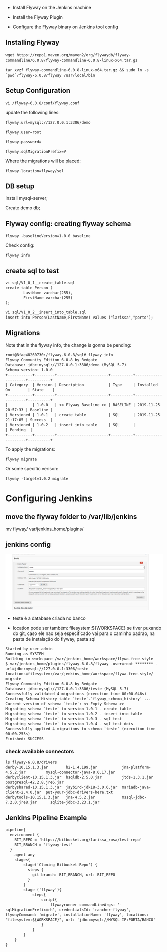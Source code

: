 - Install Flyway on the Jenkins machine

- Install the Flyway Plugin

- Configure the Flyway binary on Jenkins tool config

## Installing Flyway

``wget https://repo1.maven.org/maven2/org/flywaydb/flyway-commandline/6.0.8/flyway-commandline-6.0.8-linux-x64.tar.gz ``

``tar xvzf flyway-commandline-6.0.8-linux-x64.tar.gz && sudo ln -s `pwd`/flyway-6.0.8/flyway /usr/local/bin``

## Setup Configuration

``vi /flyway-6.0.8/conf/flyway.conf``

update the following lines:

``flyway.url=mysql://127.0.0.1:3306/demo``

``flyway.user=root``

``flyway.password=``

``flyway.sqlMigrationPrefix=V``

Where the migrations will be placed:

``flyway.location=flyway/sql``

## DB setup

Install mysql-server;

Create demo db;

## Flyway config: creating flyway schema

``flyway -baselineVersion=1.0.0 baseline``

Check config:

``flyway info``

## create sql to test

~~~~
vi sql/V1_0_1__create_table.sql 
create table Person (
        LastName varchar(255),
        FirstName varchar(255)
);
~~~~

~~~~
vi sql/V1_0_2__insert_into_table.sql 
insert into Person(LastName,FirstName) values ("larissa","porto");
~~~~

## Migrations

Note that in the flyway info, the change is gonna be pending:

~~~~
root@8fae48260730:/flyway-6.0.8/sql# flyway info
Flyway Community Edition 6.0.8 by Redgate
Database: jdbc:mysql://127.0.0.1:3306/demo (MySQL 5.7)
Schema version: 1.0.0
+-----------+---------+-----------------------+----------+---------------------+----------+
| Category  | Version | Description           | Type     | Installed On        | State    |
+-----------+---------+-----------------------+----------+---------------------+----------+
|           | 1.0.0   | << Flyway Baseline >> | BASELINE | 2019-11-25 20:57:33 | Baseline |
| Versioned | 1.0.1   | create table          | SQL      | 2019-11-25 21:17:05 | Success  |
| Versioned | 1.0.2   | insert into table     | SQL      |                     | Pending  |
+-----------+---------+-----------------------+----------+---------------------+----------+
~~~~

To apply the migrations:

``flyway migrate``

Or some specific verison:

``flyway -target=1.0.2 migrate``

# Configuring Jenkins

## move the flyway folder to /var/lib/jenkins

mv flyway/ var/jenkins_home/plugins/

## jenkins config

![free-style](/flyway/images/free-style.png)

- teste é a database criada no banco

- location pode ser também: filesystem:${WORKSPACE} se tiver puxando do git, caso ele nao seja especificado vai para o caminho padrao, na pasta de instalação do flyway, pasta sql

~~~~
Started by user admin
Running as SYSTEM
Building in workspace /var/jenkins_home/workspace/flywa-free-style
$ var/jenkins_home/plugins/flyway-6.0.8/flyway -user=root ******** -url=jdbc:mysql://127.0.0.1:3306/teste -locations=filesystem:/var/jenkins_home/workspace/flywa-free-style/ migrate
Flyway Community Edition 6.0.8 by Redgate
Database: jdbc:mysql://127.0.0.1:3306/teste (MySQL 5.7)
Successfully validated 4 migrations (execution time 00:00.046s)
Creating Schema History table `teste`.`flyway_schema_history` ...
Current version of schema `teste`: << Empty Schema >>
Migrating schema `teste` to version 1.0.1 - create table
Migrating schema `teste` to version 1.0.2 - insert into table
Migrating schema `teste` to version 1.0.3 - sql test
Migrating schema `teste` to version 1.0.4 - sql test dois
Successfully applied 4 migrations to schema `teste` (execution time 00:00.253s)
Finished: SUCCESS
~~~~


### check available connectors

~~~~
ls flyway-6.0.8/drivers
derby-10.15.1.3.jar        h2-1.4.199.jar           jna-platform-4.5.2.jar         mysql-connector-java-8.0.17.jar
derbyclient-10.15.1.3.jar  hsqldb-2.5.0.jar         jtds-1.3.1.jar                 postgresql-42.2.8.jre6.jar
derbyshared-10.15.1.3.jar  jaybird-jdk18-3.0.6.jar  mariadb-java-client-2.4.0.jar  put-your-jdbc-drivers-here.txt
derbytools-10.15.1.3.jar   jna-4.5.2.jar            mssql-jdbc-7.2.0.jre8.jar      sqlite-jdbc-3.23.1.jar
~~~~


## Jenkins Pipeline Example

~~~~
pipeline{
  environment {
    BIT_REPO = 'https://bitbucket.org/larissa_rosa/test-repo'
    BIT_BRANCH = 'flyway-test'
  }
    agent any
    stages{
        stage('Cloning Bitbucket Repo') {
          steps {
            git branch: BIT_BRANCH, url: BIT_REPO
          }
        }
        stage ('flyway'){
            steps{
                script{
                    flywayrunner commandLineArgs: '-sqlMigrationPrefix=rh', credentialsId: 'rancher-flyway', flywayCommand: 'migrate', installationName: 'flyway', locations: "filesystem:${WORKSPACE}", url: 'jdbc:mysql://MYSQL-IP:PORTA/BANCO'
                }
            }
        }
    }
}
~~~~
